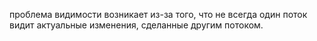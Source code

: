 проблема видимости возникает из-за того, что не всегда один поток видит актуальные изменения, сделанные другим потоком.